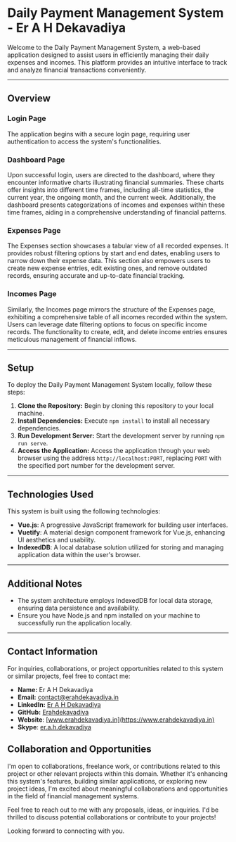 # Daily Payment Management System - Er A H Dekavadiya

Welcome to the Daily Payment Management System, a web-based application designed to assist users in efficiently managing their daily expenses and incomes. This platform provides an intuitive interface to track and analyze financial transactions conveniently.

---

## Overview

### Login Page
The application begins with a secure login page, requiring user authentication to access the system's functionalities.

### Dashboard Page
Upon successful login, users are directed to the dashboard, where they encounter informative charts illustrating financial summaries. These charts offer insights into different time frames, including all-time statistics, the current year, the ongoing month, and the current week. Additionally, the dashboard presents categorizations of incomes and expenses within these time frames, aiding in a comprehensive understanding of financial patterns.

### Expenses Page
The Expenses section showcases a tabular view of all recorded expenses. It provides robust filtering options by start and end dates, enabling users to narrow down their expense data. This section also empowers users to create new expense entries, edit existing ones, and remove outdated records, ensuring accurate and up-to-date financial tracking.

### Incomes Page
Similarly, the Incomes page mirrors the structure of the Expenses page, exhibiting a comprehensive table of all incomes recorded within the system. Users can leverage date filtering options to focus on specific income records. The functionality to create, edit, and delete income entries ensures meticulous management of financial inflows.

---

## Setup

To deploy the Daily Payment Management System locally, follow these steps:

1. **Clone the Repository:** Begin by cloning this repository to your local machine.
2. **Install Dependencies:** Execute `npm install` to install all necessary dependencies.
3. **Run Development Server:** Start the development server by running `npm run serve`.
4. **Access the Application:** Access the application through your web browser using the address `http://localhost:PORT`, replacing `PORT` with the specified port number for the development server.

---

## Technologies Used

This system is built using the following technologies:

- **Vue.js**: A progressive JavaScript framework for building user interfaces.
- **Vuetify**: A material design component framework for Vue.js, enhancing UI aesthetics and usability.
- **IndexedDB**: A local database solution utilized for storing and managing application data within the user's browser.

---

## Additional Notes

- The system architecture employs IndexedDB for local data storage, ensuring data persistence and availability.
- Ensure you have Node.js and npm installed on your machine to successfully run the application locally.

---

## Contact Information

For inquiries, collaborations, or project opportunities related to this system or similar projects, feel free to contact me:

- **Name:** Er A H Dekavadiya
- **Email:** [contact@erahdekavadiya.in](mailto:contact@erahdekavadiya.in)
- **LinkedIn:** [Er A H Dekavadiya](https://www.linkedin.com/in/er-a-h-dekavadiya)
- **GitHub:** [Erahdekavadiya](https://github.com/Erahdekavadiya/)
- **Website**: [www.erahdekavadiya.in](https://www.erahdekavadiya.in)
- **Skype**: [er.a.h.dekavadiya](skype:er.a.h.dekavadiya?chat)

## Collaboration and Opportunities

I'm open to collaborations, freelance work, or contributions related to this project or other relevant projects within this domain. Whether it's enhancing this system's features, building similar applications, or exploring new project ideas, I'm excited about meaningful collaborations and opportunities in the field of financial management systems.

Feel free to reach out to me with any proposals, ideas, or inquiries. I'd be thrilled to discuss potential collaborations or contribute to your projects!

Looking forward to connecting with you.